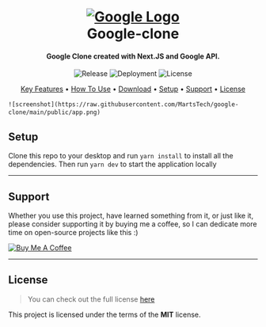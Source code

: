 <h1 align="center">
  <a href="https://google-clone-red.vercel.app">
      <img width="130px" src="https://upload.wikimedia.org/wikipedia/commons/thumb/5/53/Google_%22G%22_Logo.svg/1200px-Google_%22G%22_Logo.svg.png" alt="Google Logo" />
  </a>
  <br />
  Google-clone
  <br />
</h1>

<h4 align="center">
   Google Clone created with Next.JS and Google API</a>.
</h4>

<p align="center">
   <img src="https://img.shields.io/github/v/release/MartsTech/google-clone" alt="Release" />
   <img src="https://vercelbadge.vercel.app/api/MartsTech/google-clone" alt="Deployment" />
   <img src="https://img.shields.io/github/license/MartsTech/google-clone" alt="License" />
</p>

<p align="center">
  <a href="#key-features">Key Features</a> •
  <a href="#how-to-use">How To Use</a> •
  <a href="#download">Download</a> •
  <a href="#setup">Setup</a> •
  <a href="#Support">Support</a> •
  <a href="#license">License</a>
</p>

    ![screenshot](https://raw.githubusercontent.com/MartsTech/google-clone/main/public/app.png)

## Setup

Clone this repo to your desktop and run `yarn install` to install all the dependencies.
Then run `yarn dev` to start the application locally

---

## Support

Whether you use this project, have learned something from it, or just like it, please consider supporting it by buying me a coffee, so I can dedicate more time on open-source projects like this :)

<a href="https://www.buymeacoffee.com/martstech" target="_blank">
  <img src="https://cdn.buymeacoffee.com/buttons/v2/default-yellow.png" alt="Buy Me A Coffee" height="60px" width="217px" />
</a>

---

## License

>You can check out the full license [here](https://github.com/MartsTech/google-clone/blob/main/LICENSE)

This project is licensed under the terms of the **MIT** license.
